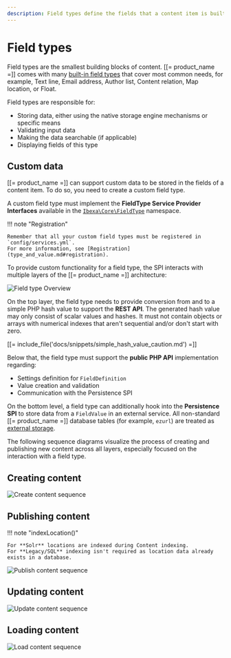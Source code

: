 ```yaml
---
description: Field types define the fields that a content item is built of.
---
```


# Field types

Field types are the smallest building blocks of content.
[[= product_name =]] comes with many [built-in field types](field_type_reference.md#available-field-types) that cover most common needs, for example, Text line, Email address, Author list, Content relation, Map location, or Float.

Field types are responsible for:

- Storing data, either using the native storage engine mechanisms or specific means
- Validating input data
- Making the data searchable (if applicable)
- Displaying fields of this type

## Custom data

[[= product_name =]] can support custom data to be stored in the fields of a content item.
To do so, you need to create a custom field type.

A custom field type must implement the **FieldType Service Provider Interfaces**
available in the [`Ibexa\Core\FieldType`](https://github.com/ibexa/core/tree/4.6/src/lib/FieldType) namespace.

!!! note "Registration"

    Remember that all your custom field types must be registered in `config/services.yml`.
    For more information, see [Registration](type_and_value.md#registration).

To provide custom functionality for a field type, the SPI interacts with multiple layers of the [[= product_name =]] architecture:

![Field type Overview](field_type_overview.png)

On the top layer, the field type needs to provide conversion from and to a simple PHP hash value to support the **REST API**. The generated hash value may only consist of scalar values and hashes. It must not contain objects or arrays with numerical indexes that aren't sequential and/or don't start with zero.

[[= include_file('docs/snippets/simple_hash_value_caution.md') =]]

Below that, the field type must support the **public PHP API** implementation regarding:

- Settings definition for `FieldDefinition`
- Value creation and validation
- Communication with the Persistence SPI

On the bottom level, a field type can additionally hook into the **Persistence SPI** to store data from a `FieldValue` in an external service.
All non-standard [[= product_name =]] database tables (for example, `ezurl`) are treated as [external storage](field_type_storage.md#storing-data-externally).

The following sequence diagrams visualize the process of creating and publishing new content across all layers, especially focused on the interaction with a field type.

## Creating content

![Create content sequence](create_content_sequence.png)

## Publishing content

!!! note "indexLocation()"

    For **Solr** locations are indexed during Content indexing.
    For **Legacy/SQL** indexing isn't required as location data already exists in a database.

![Publish content sequence](publish_content_sequence.png)

## Updating content

![Update content sequence](update_content_sequence.png)

## Loading content

![Load content sequence](load_content_sequence.png)
